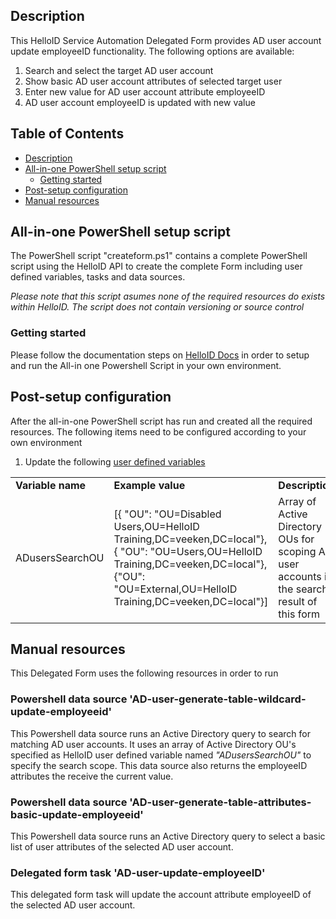 <!-- Description -->
## Description
This HelloID Service Automation Delegated Form provides AD user account update employeeID functionality. The following options are available:
 1. Search and select the target AD user account
 2. Show basic AD user account attributes of selected target user
 3. Enter new value for AD user account attribute employeeID
 5. AD user account employeeID is updated with new value
 
<!-- TABLE OF CONTENTS -->
## Table of Contents
* [Description](#description)
* [All-in-one PowerShell setup script](#all-in-one-powershell-setup-script)
  * [Getting started](#getting-started)
* [Post-setup configuration](#post-setup-configuration)
* [Manual resources](#manual-resources)


## All-in-one PowerShell setup script
The PowerShell script "createform.ps1" contains a complete PowerShell script using the HelloID API to create the complete Form including user defined variables, tasks and data sources.

 _Please note that this script asumes none of the required resources do exists within HelloID. The script does not contain versioning or source control_


### Getting started
Please follow the documentation steps on [HelloID Docs](https://docs.helloid.com/hc/en-us/articles/360017556559-Service-automation-GitHub-resources) in order to setup and run the All-in one Powershell Script in your own environment.

 
## Post-setup configuration
After the all-in-one PowerShell script has run and created all the required resources. The following items need to be configured according to your own environment
 1. Update the following [user defined variables](https://docs.helloid.com/hc/en-us/articles/360014169933-How-to-Create-and-Manage-User-Defined-Variables)
<table>
  <tr><td><strong>Variable name</strong></td><td><strong>Example value</strong></td><td><strong>Description</strong></td></tr>
  <tr><td>ADusersSearchOU</td><td>[{ "OU": "OU=Disabled Users,OU=HelloID Training,DC=veeken,DC=local"},{ "OU": "OU=Users,OU=HelloID Training,DC=veeken,DC=local"},{"OU": "OU=External,OU=HelloID Training,DC=veeken,DC=local"}]</td><td>Array of Active Directory OUs for scoping AD user accounts in the search result of this form</td></tr>
</table>

## Manual resources
This Delegated Form uses the following resources in order to run

### Powershell data source 'AD-user-generate-table-wildcard-update-employeeid'
This Powershell data source runs an Active Directory query to search for matching AD user accounts. It uses an array of Active Directory OU's specified as HelloID user defined variable named _"ADusersSearchOU"_ to specify the search scope. This data source also returns the employeeID attributes the receive the current value.

### Powershell data source 'AD-user-generate-table-attributes-basic-update-employeeid'
This Powershell data source runs an Active Directory query to select a basic list of user attributes of the selected AD user account.  

### Delegated form task 'AD-user-update-employeeID'
This delegated form task will update the account attribute employeeID of the selected AD user account.
